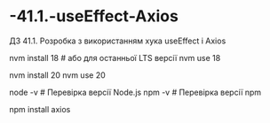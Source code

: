 # -41.1.-useEffect-Axios
ДЗ 41.1. Розробка з використанням хука useEffect і Axios

nvm install 18 # або для останньої LTS версії
nvm use 18

nvm install 20
nvm use 20

node -v  # Перевірка версії Node.js
npm -v   # Перевірка версії npm

npm install axios
